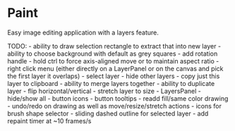 # Paint
Easy image editing application with a layers feature.


TODO:
	- ability to draw selection rectangle to extract that into new layer
	- ability to choose background with default as grey squares
	- add rotation handle
	- hold ctrl to force axis-aligned move or to maintain aspect ratio
	- right click menu (either directly on a LayerPanel or on the canvas and pick the first layer it overlaps)
		- select layer
		- hide other layers
		- copy just this layer to clipboard
		- ability to merge layers together
		- ability to duplicate layer
		- flip horizontal/vertical
		- stretch layer to size
	- LayersPanel
		- hide/show all
		- button icons
		- button tooltips
	- readd fill/same color drawing
	- undo/redo on drawing as well as move/resize/stretch actions
	- icons for brush shape selector
	- sliding dashed outline for selected layer
	- add repaint timer at ~10 frames/s
	
		
